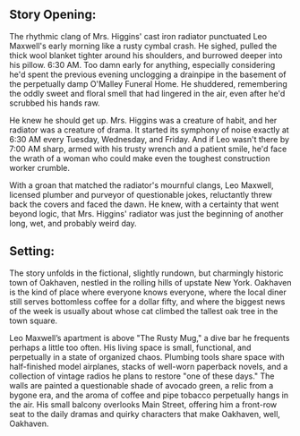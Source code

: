 ## Story Opening:

The rhythmic clang of Mrs. Higgins' cast iron radiator punctuated Leo Maxwell's early morning like a rusty cymbal crash. He sighed, pulled the thick wool blanket tighter around his shoulders, and burrowed deeper into his pillow. 6:30 AM. Too damn early for anything, especially considering he'd spent the previous evening unclogging a drainpipe in the basement of the perpetually damp O'Malley Funeral Home. He shuddered, remembering the oddly sweet and floral smell that had lingered in the air, even after he'd scrubbed his hands raw.

He knew he should get up. Mrs. Higgins was a creature of habit, and her radiator was a creature of drama. It started its symphony of noise exactly at 6:30 AM every Tuesday, Wednesday, and Friday. And if Leo wasn't there by 7:00 AM sharp, armed with his trusty wrench and a patient smile, he'd face the wrath of a woman who could make even the toughest construction worker crumble.

With a groan that matched the radiator's mournful clangs, Leo Maxwell, licensed plumber and purveyor of questionable jokes, reluctantly threw back the covers and faced the dawn. He knew, with a certainty that went beyond logic, that Mrs. Higgins' radiator was just the beginning of another long, wet, and probably weird day.

## Setting:

The story unfolds in the fictional, slightly rundown, but charmingly historic town of Oakhaven, nestled in the rolling hills of upstate New York. Oakhaven is the kind of place where everyone knows everyone, where the local diner still serves bottomless coffee for a dollar fifty, and where the biggest news of the week is usually about whose cat climbed the tallest oak tree in the town square.

Leo Maxwell’s apartment is above "The Rusty Mug," a dive bar he frequents perhaps a little too often. His living space is small, functional, and perpetually in a state of organized chaos. Plumbing tools share space with half-finished model airplanes, stacks of well-worn paperback novels, and a collection of vintage radios he plans to restore "one of these days." The walls are painted a questionable shade of avocado green, a relic from a bygone era, and the aroma of coffee and pipe tobacco perpetually hangs in the air. His small balcony overlooks Main Street, offering him a front-row seat to the daily dramas and quirky characters that make Oakhaven, well, Oakhaven.

